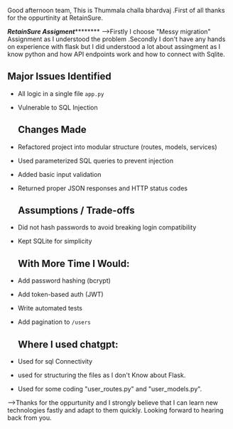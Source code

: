 Good afternoon team,
This is Thummala challa bhardvaj .First of all thanks for the oppurtinity at RetainSure.

*********RetainSure Assigment*****************
-->Firstly I choose "Messy migration" Assignment as I understood the problem .Secondly I don't have any hands on experience with flask but I did understood a lot about assingment as I know python and how API endpoints work and how to connect with Sqlite.


## Major Issues Identified
- All logic in a single file `app.py`
- Vulnerable to SQL Injection

  ## Changes Made
- Refactored project into modular structure (routes, models, services)
- Used parameterized SQL queries to prevent injection
- Added basic input validation
- Returned proper JSON responses and HTTP status codes

  ## Assumptions / Trade-offs
- Did not hash passwords to avoid breaking login compatibility
- Kept SQLite for simplicity

  ## With More Time I Would:
- Add password hashing (bcrypt)
- Add token-based auth (JWT)
- Write automated tests
- Add pagination to `/users`


  ## Where I used chatgpt:
- Used for sql Connectivity
- used for structuring the files as I don't Know about Flask.
- Used for some coding "user_routes.py" and "user_models.py".

-->Thanks for the oppurtunity and I strongly believe that I can learn new technologies fastly and adapt to them quickly. Looking forward to hearing back from you.
